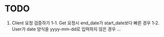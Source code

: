 # TODO 
1. Client 요청 검증하기
1-1. Get 요청시 end_date가 start_date보다 빠른 경우
1-2. User가 date 양식을 yyyy-mm-dd로 입력하지 않은 경우
...